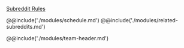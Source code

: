 [Subreddit Rules](#0 "subreddit-rules")

@@include('./modules/schedule.md')
@@include('./modules/related-subreddits.md')

@@include('./modules/team-header.md')